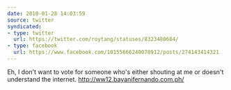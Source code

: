 ```yaml
---
date: 2010-01-28 14:03:59
source: twitter
syndicated:
- type: twitter
  url: https://twitter.com/roytang/statuses/8323480684/
- type: facebook
  url: https://www.facebook.com/10155666240078912/posts/274143414321
---
```


Eh, I don't want to vote for someone who's either shouting at me or doesn't understand the internet. http://ww12.bayanifernando.com.ph/